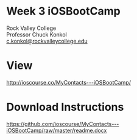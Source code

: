 # Week 3 iOSBootCamp
Rock Valley College<br>
Professor Chuck Konkol<br>
c.konkol@rockvalleycollege.edu<br>

# View
http://ioscourse.co/MyContacts---iOSBootCamp/

# Download Instructions 
https://github.com/ioscourse/MyContacts---iOSBootCamp/raw/master/readme.docx
